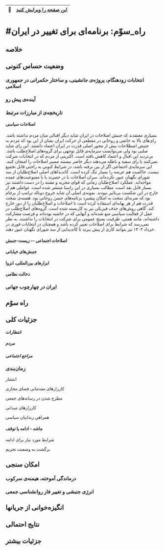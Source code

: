 <div style="text-align: right"> 

| :memo:        | [این صفحه را ویرایش کنید](https://github.com/peymanr/thirdway/edit/main/README.md)|
|---------------|:------------------------|

</div>

# #راه_سوّم: برنامه‌ای برای تغییر در ایران

## خلاصه

## وضعیت حساس کنونی

### انتخابات زودهنگام، پروژه‌ی جانشینی، و ساختار حکمرانی در جمهوری اسلامی

### آینده‌ی پیش رو

### تاریخچه‌ی از مبارزات مرتبط

#### اصلاحات سیاسی
بسیاری معتقدند که جنبش اصلاحات در ایران شاید دیگر اقبالی میان مردم نداشته باشد. رای‌های بالا به خاتمی و روحانی در مقطعی از حرکت ایران نشان از این بود که مردم به جنبش اصطلاحات بیش از محور اصلی قدرت در ایران اعتماد داشتند. این رای شاید صلبی بود ولی می‌توانست سرمایه‌ی قابل توجهی برای گروه‌های اصلاح‌طلب باشد. بی‌تردید این اقبال و اعتماد کاهش یافته است. اکثریتی از مردم که در انتخابات شرکت نمی‌کنند یا رای سفید و باطله می‌دهند دیگر حاضر نیستند مسیر اصلاحات را امتحان کنند. این سرمایه‌ی اجتماعی اگر از بین نرفته باشد، در شرایط کنونی به راحتی قابل تجمیع نیست. حاکمیت هم عرصه را بسیار تنگ کرده است. کاندیداهای اصلی اصلاح‌طلبان از سد شورای نگهبان عبور نکرده‌اند. سران اصلاحات یا در حصرند یا با ممنوعیت‌های عمده مواجه‌اند. عملکرد اصلاح‌طلبان زمانی که قوای مجریه و مقننه را در دست داشتند نیز بسیار قابل نقد است. مطالب بسیاری در این راستا منتشر شده است. عواملی هم از خارج در این شکست بی‌تاثیر نبودند. نمونه‌ی اصلی آن شاید خروج دونالد ترامپ از برجام بود که ضربه‌ای سخت به امکان پیشبرد برنامه‌های حسن روحانی بود. هسته‌‌ی سخت قدرت هم از هر بهانه‌ای استفاده کرده است تا اصلاحات و اصلاح‌طلبان را از دور خارج کند. گاهی روش‌های حذف فیزیکی نیز به کاربسته شده است. گروه‌های اصلاح‌طلب در عمل از فعالیت سیاسی منع شده‌اند و آنهایی که در حاشیه بوده‌اند و فرصت مشارکت داشته‌اند، مانند همتی، ظرفیت بسیج عمومی برای شرکت در انتخابات را نداشتند. به نظر نمی‌رسد که شرایط برای اصلاحات تغییر کرده باشد و همچنان در انتخابات فوری در خرداد ۱۴۰۳ نیز بتوانند کاری از پیش ببرند تا کاندیدایی از سد شورای نگهبان عبور دهند. 

#### اصلاحات اجتماعی -- زیست-جنبش 
#### جنبش‌های خیابانی
#### ابزارهای بین‌المللی، انزوا
#### دخالت نظامی
### ایران در چهارچوب جهانی


## راه سوّم

## جزئیات کلی

#### انتظارات

##### مردم 

##### مراجع اجتماعی

### زمان‌بندی

انتشار

کارزارهای مقدماتی فضای مجازی

مطرح شدن در رسانه‌های جمعی

کارزارهای میدانی

همراهیِ زندانیان سیاسی

#### ماشه - ادامه یا توقف

شرایط مورد نیاز برای ادامه

برگشت به وضعیت تحریم


## امکان سنجی 

### درماندگی آموخته، هیمنه‌ی سرکوب

### انرژی جنبشی و تغییر فاز روانشناسی جمعی 

## انگیزه‌خوانی از جریانها

## نتایج احتمالی

## جزئیات بیشتر




